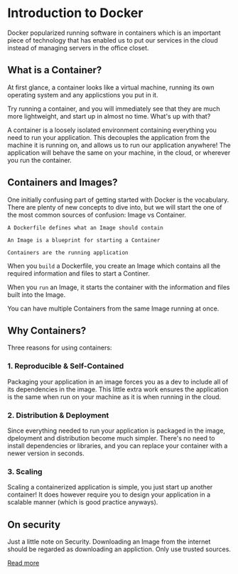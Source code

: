 # Introduction to Docker

Docker popularized running software in containers which is an important piece of technology that has enabled us to put our services in the cloud instead of managing servers in the office closet.

## What is a Container?

At first glance, a container looks like a virtual machine, running its own operating system and any applicstions you put in it.

Try running a container, and you will immediately see that they are much more lightweight, and start up in almost no time. What's up with that?

A container is a loosely isolated environment containing everything you need to run your application. This decouples the application from the machine it is running on, and allows us to run our application anywhere! The application will behave the same on your machine, in the cloud, or wherever you run the container.

## Containers and Images?

One initially confusing part of getting started with Docker is the vocabulary. There are plenty of new concepts to dive into, but we will start the one of the most common sources of confusion: Image vs Container.

`A Dockerfile defines what an Image should contain`

`An Image is a blueprint for starting a Container`

`Containers are the running application`

When you `build` a Dockerfile, you create an Image which contains all the required information and files to start a Continer.

When you `run` an Image, it starts the container with the information and files built into the Image.

You can have multiple Containers from the same Image running at once.

## Why Containers?

Three reasons for using containers:

### 1. Reproducible & Self-Contained

Packaging your application in an image forces you as a dev to include all of its dependencies in the image. This little extra work ensures the application is the same when run on your machine as it is when running in the cloud.

### 2. Distribution & Deployment

Since everything needed to run your application is packaged in the image, dpeloyment and distribution become much simpler. There's no need to install dependencies or libraries, and you can replace your container with a newer version in seconds.

### 3. Scaling

Scaling a containerized application is simple, you just start up another container! It does however require you to design your application in a scalable manner (which is good practice anyways).

## On security

Just a little note on Security. Downloading an Image from the internet should be regarded as downloading an appliction. Only use trusted sources.

[Read more](https://docs.docker.com/get-started/overview/)
